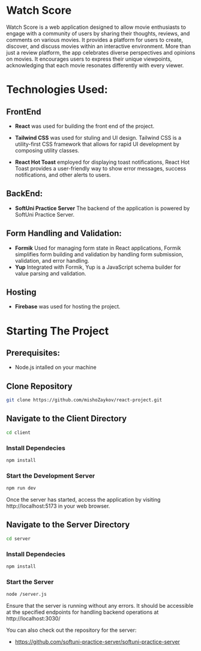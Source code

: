 # Watch Score

Watch Score is a web application designed to allow movie enthusiasts to engage with a community of users by sharing their thoughts, reviews, and comments on various movies. It provides a platform for users to create, discover, and discuss movies within an interactive environment.
More than just a review platform, the app celebrates diverse perspectives and opinions on movies. It encourages users to express their unique viewpoints, acknowledging that each movie resonates differently with every viewer.

# Technologies Used:
## FrontEnd
- **React** was used for building the front end of the project. 

- **Tailwind CSS** was used for stuling and UI design. Tailwind CSS is a utility-first CSS framework that allows for rapid UI development by composing utility classes.

- **React Hot Toast** employed for displaying toast notifications, React Hot Toast provides a user-friendly way to show error messages, success notifications, and other alerts to users.
## BackEnd:
- **SoftUni Practice Server** The backend of the application is powered by SoftUni Practice Server.
## Form Handling and Validation:
- **Formik** Used for managing form state in React applications, Formik simplifies form building and validation by handling form submission, validation, and error handling.
- **Yup** Integrated with Formik, Yup is a JavaScript schema builder for value parsing and validation.
## Hosting
- **Firebase** was used for hosting the project.

# Starting The Project
## Prerequisites:
- Node.js intalled on your machine
## Clone Repository
```bash
git clone https://github.com/mishoZaykov/react-project.git
```
## Navigate to the Client Directory
```bash
cd client
```
### Install Dependecies
```bash
npm install
```
### Start the Development Server
```bash
npm run dev
```
Once the server has started, access the application by visiting http://localhost:5173 in your web browser.

## Navigate to the Server Directory
```bash
cd server
```
### Install Dependecies
```bash
npm install
```
### Start the Server
```bash
node /server.js
```
Ensure that the server is running without any errors. It should be accessible at the specified endpoints for handling backend operations at http://localhost:3030/

You can also check out the repository for the server: 
- https://github.com/softuni-practice-server/softuni-practice-server
